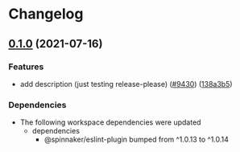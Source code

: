 # Changelog

## [0.1.0](https://www.github.com/spinnaker/deck/compare/scripts-v0.0.14...scripts-v0.1.0) (2021-07-16)


### Features

* add description (just testing release-please) ([#9430](https://www.github.com/spinnaker/deck/issues/9430)) ([138a3b5](https://www.github.com/spinnaker/deck/commit/138a3b5c86807d257417c44ed84f74e0605bb961))



### Dependencies

* The following workspace dependencies were updated
  * dependencies
    * @spinnaker/eslint-plugin bumped from ^1.0.13 to ^1.0.14